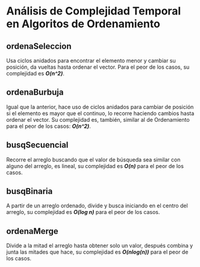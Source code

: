 # Análisis de Complejidad Temporal en Algoritos de Ordenamiento

## ordenaSeleccion

Usa ciclos anidados para encontrar el elemento menor y cambiar su posición, da vueltas hasta ordenar el vector. Para el peor de los casos, su complejidad es ***O(n^2)***.

## ordenaBurbuja

Igual que la anterior, hace uso de ciclos anidados para cambiar de posición si el elemento es mayor que el continuo, lo recorre haciendo cambios hasta ordenar el vector. Su complejidad es, también, similar al de Ordenamiento para el peor de los casos: ***O(n^2)***.

## busqSecuencial

Recorre el arreglo buscando que el valor de búsqueda sea similar con alguno del arreglo, es lineal, su complejidad es ***O(n)*** para el peor de los casos.

## busqBinaria

A partir de un arreglo ordenado, divide y busca iniciando en el centro del arreglo, su complejidad es ***O(log n)*** para el peor de los casos.

## ordenaMerge

Divide a la mitad el arreglo hasta obtener solo un valor, después combina y junta las mitades que hace, su complejidad es ***O(nlog(n))*** para el peor de los casos.
